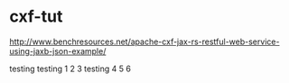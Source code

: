 # cxf-tut
http://www.benchresources.net/apache-cxf-jax-rs-restful-web-service-using-jaxb-json-example/

testing
testing 1 2 3
testing 4 5 6